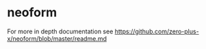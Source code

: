 # neoform

For more in depth documentation see https://github.com/zero-plus-x/neoform/blob/master/readme.md
